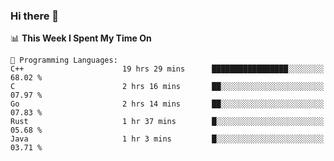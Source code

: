 ### Hi there 👋

<!--
**CrazyCollin/crazycollin** is a ✨ _special_ ✨ repository because its `README.md` (this file) appears on your GitHub profile.

Here are some ideas to get you started:

- 🔭 I’m currently working on ...
- 🌱 I’m currently learning ...
- 👯 I’m looking to collaborate on ...
- 🤔 I’m looking for help with ...
- 💬 Ask me about ...
- 📫 How to reach me: ...
- 😄 Pronouns: ...
- ⚡ Fun fact: ...
-->

<!--START_SECTION:waka-->
📊 **This Week I Spent My Time On** 

```text
💬 Programming Languages: 
C++                      19 hrs 29 mins      █████████████████░░░░░░░░   68.02 % 
C                        2 hrs 16 mins       ██░░░░░░░░░░░░░░░░░░░░░░░   07.97 % 
Go                       2 hrs 14 mins       ██░░░░░░░░░░░░░░░░░░░░░░░   07.83 % 
Rust                     1 hr 37 mins        █░░░░░░░░░░░░░░░░░░░░░░░░   05.68 % 
Java                     1 hr 3 mins         █░░░░░░░░░░░░░░░░░░░░░░░░   03.71 % 
```


<!--END_SECTION:waka-->
